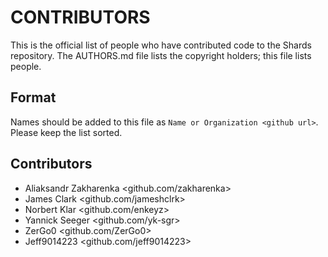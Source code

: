 # CONTRIBUTORS

This is the official list of people who have contributed code to the Shards repository. The AUTHORS.md file lists the copyright holders; this file lists people.

## Format

Names should be added to this file as `Name or Organization <github url>`. Please keep the list sorted.

## Contributors
- Aliaksandr Zakharenka <github.com/zakharenka>
- James Clark <github.com/jameshclrk>
- Norbert Klar <github.com/enkeyz>
- Yannick Seeger <github.com/yk-sgr>
- ZerGo0 <github.com/ZerGo0>
- Jeff9014223 <github.com/jeff9014223>
